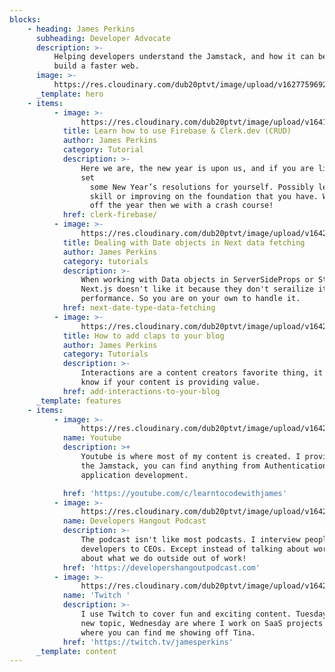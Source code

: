 ```yaml
---
blocks:
    - heading: James Perkins
      subheading: Developer Advocate
      description: >-
          Helping developers understand the Jamstack, and how it can be used to
          build a faster web.
      image: >-
          https://res.cloudinary.com/dub20ptvt/image/upload/v1627759692/me-and-tina_hgq79d.webp
      _template: hero
    - items:
          - image: >-
                https://res.cloudinary.com/dub20ptvt/image/upload/v1641492754/Recipe%20App/xoghdmempyhjadpiogfz.png
            title: Learn how to use Firebase & Clerk.dev (CRUD)
            author: James Perkins
            category: Tutorial
            description: >-
                Here we are, the new year is upon us, and if you are like me, you have
                set
                  some New Year’s resolutions for yourself. Possibly learning a new language,
                  skill or improving on the foundation that you have. What a better way to kick
                  off the year then we with a crash course!
            href: clerk-firebase/
          - image: >-
                https://res.cloudinary.com/dub20ptvt/image/upload/v1642773038/Blog%20Posts/szsc0zjxgvl11lbghhyc.png
            title: Dealing with Date objects in Next data fetching
            author: James Perkins
            category: tutorials
            description: >-
                When working with Data objects in ServerSideProps or StaticProps
                Next.js doesn't like it because they don't serailize it for
                performance. So you are on your own to handle it.
            href: next-date-type-data-fetching
          - image: >-
                https://res.cloudinary.com/dub20ptvt/image/upload/v1642876501/Blog%20Posts/z0j5vihc4i6ty2b9tc4z.png
            title: How to add claps to your blog
            author: James Perkins
            category: Tutorials
            description: >-
                Interactions are a content creators favorite thing, it allows you to
                know if your content is providing value.
            href: add-interactions-to-your-blog
      _template: features
    - items:
          - image: >-
                https://res.cloudinary.com/dub20ptvt/image/upload/v1642358877/James-Perkins-Site/f7npx7sui25sut3jou0o.webp
            name: Youtube
            description: >+
                Youtube is where most of my content is created. I provide tutorials on
                the Jamstack, you can find anything from Authentication to Full
                application development.

            href: 'https://youtube.com/c/learntocodewithjames'
          - image: >-
                https://res.cloudinary.com/dub20ptvt/image/upload/v1642359207/James-Perkins-Site/rhst206klpfbpogmcrzq.webp
            name: Developers Hangout Podcast
            description: >-
                The podcast isn't like most podcasts. I interview people in tech from
                developers to CEOs. Except instead of talking about work, we talk
                about what we do outside out of work!
            href: 'https://developershangoutpodcast.com'
          - image: >-
                https://res.cloudinary.com/dub20ptvt/image/upload/v1642359295/James-Perkins-Site/m6gkg8rhlyu36cguz5us.webp
            name: 'Twitch '
            description: >-
                I use Twitch to cover fun and exciting content. Tuesdays is always a
                new topic, Wednesday are where I work on SaaS projects and Thursday is
                where you can find me showing off Tina.
            href: 'https://twitch.tv/jamesperkins'
      _template: content
---
```

